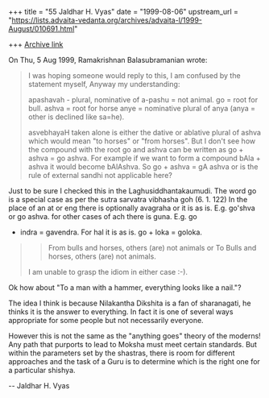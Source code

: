 +++
title = "55 Jaldhar H. Vyas"
date = "1999-08-06"
upstream_url = "https://lists.advaita-vedanta.org/archives/advaita-l/1999-August/010691.html"

+++
[Archive link](https://lists.advaita-vedanta.org/archives/advaita-l/1999-August/010691.html)

On Thu, 5 Aug 1999, Ramakrishnan Balasubramanian wrote:

> I was hoping someone would reply to this, I am confused by the
> statement myself, Anyway my understanding:
>
> apashavah - plural, nominative of a-pashu = not animal.
> go = root for bull.
> ashva = root for horse
> anye = nominative plural of anya (anya = other is declined like
> sa=he).
>
> asvebhayaH taken alone is either the dative or ablative plural of
> ashva
> which would mean "to horses" or "from horses". But I don't see how the
> compound with the root go and ashva can be written as go + ashva = go
> ashva.  For example if we want to form a compound bAla + ashva it
> would become bAlAshva. So go + ashva = gA ashva or is the rule of
> external sandhi not applicable here?
>

Just to be sure I checked this in the Laghusiddhantakaumudi.  The word go
is a special case as per the sutra sarvatra vibhasha goh (6. 1. 122)  In
the place of an at or eng there is optionally avagraha or it is as is.
E.g. go'shva or go ashva.  for other cases of ach there is guna.  E.g. go
+ indra = gavendra.  For hal it is as is.  go + loka = goloka.

> >From bulls and horses, others (are) not animals
> or
> To Bulls and horses, others (are) not animals.
>
> I am unable to grasp the idiom in either case :-).
>

Ok how about "To a man with a hammer, everything looks like a nail."?

The idea I think is because Nilakantha Dikshita is a fan of sharanagati,
he thinks it is the answer to everything.  In fact it is one of several
ways appropriate for some people but not necessarily everyone.

However this is not the same as the "anything goes" theory of the moderns!
Any path that purports to lead to Moksha must meet certain standards.  But
within the parameters set by the shastras, there is room for different
approaches and the task of a Guru is to determine which is the right one
for a particular shishya.

--
Jaldhar H. Vyas <jaldhar at braincells.com>

